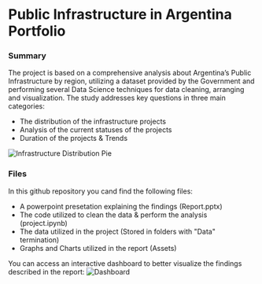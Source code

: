 # Public Infrastructure in Argentina Portfolio

### Summary 

The project is based on a comprehensive analysis about Argentina’s Public Infrastructure by region, utilizing a dataset provided by the Government and performing several Data Science techniques for data cleaning, arranging and visualization. The study addresses key questions in three main categories:
* The distribution of the infrastructure projects
* Analysis of the current statuses of the projects
* Duration of the projects & Trends

![Infrastructure Distribution Pie](https://github.com/TobiasC11/PublicInfrastructurePortfolio/assets/138330234/d103cb08-0d38-44c4-b0f8-1e233edabeed)

### Files 

In this github repository you cand find the following files:
* A powerpoint presetation explaining the findings (Report.pptx)
* The code utilized to clean the data & perform the analysis (project.ipynb)
* The data utilized in the project (Stored in folders with "Data" termination)
* Graphs and Charts utilized in the report (Assets)

You can access an interactive dashboard to better visualize the findings described in the report:
![Dashboard](https://public.tableau.com/app/profile/tobias.casco/viz/ArgentinaPublicInfrastructureRegional/Dashboard1)
  

